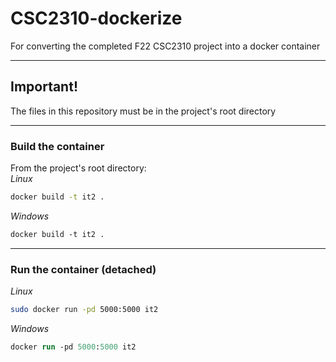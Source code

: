 # CSC2310-dockerize
For converting the completed F22 CSC2310 project into a docker container

---
## Important!
The files in this repository must be in the project's root directory

---
### Build the container
From the project's root directory:\
*Linux*
```sh
docker build -t it2 .
```
*Windows*
```ps
docker build -t it2 .
```
---
### Run the container (detached)
*Linux*
```sh
sudo docker run -pd 5000:5000 it2
```
*Windows*
```ps
docker run -pd 5000:5000 it2
```
